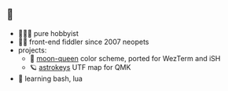 ## 👋

- 👩🏻‍💻 pure hobbyist
- 💅🏻 front-end fiddler since 2007 neopets
- projects:
  - 🎀 [moon-queen](https://github.com/sailorfe/moon-queen) color scheme, ported for WezTerm and iSH
  - 🪐 [astrokeys](https://github.com/sailorfe/astrokeys) UTF map for QMK 
- 🌾 learning bash, lua
